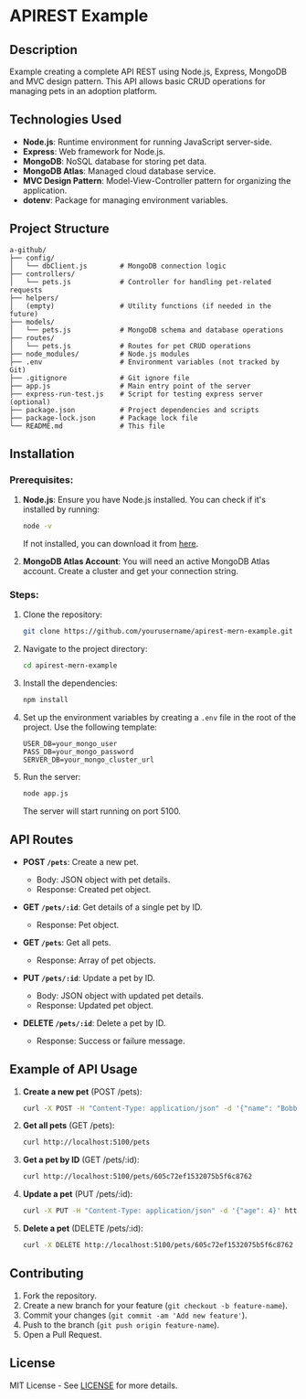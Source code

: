 # APIREST Example

## Description
Example creating a complete API REST using Node.js, Express, MongoDB and MVC design pattern. This API allows basic CRUD operations for managing pets in an adoption platform.

## Technologies Used
- **Node.js**: Runtime environment for running JavaScript server-side.
- **Express**: Web framework for Node.js.
- **MongoDB**: NoSQL database for storing pet data.
- **MongoDB Atlas**: Managed cloud database service.
- **MVC Design Pattern**: Model-View-Controller pattern for organizing the application.
- **dotenv**: Package for managing environment variables.
  
## Project Structure
```
a-github/
├── config/
│   └── dbClient.js        # MongoDB connection logic
├── controllers/
│   └── pets.js            # Controller for handling pet-related requests
├── helpers/
│   (empty)                # Utility functions (if needed in the future)
├── models/
│   └── pets.js            # MongoDB schema and database operations
├── routes/
│   └── pets.js            # Routes for pet CRUD operations
├── node_modules/          # Node.js modules
├── .env                   # Environment variables (not tracked by Git)
├── .gitignore             # Git ignore file
├── app.js                 # Main entry point of the server
├── express-run-test.js    # Script for testing express server (optional)
├── package.json           # Project dependencies and scripts
├── package-lock.json      # Package lock file
└── README.md              # This file
```

## Installation

### Prerequisites:
1. **Node.js**: Ensure you have Node.js installed. You can check if it's installed by running:
   ```bash
   node -v
   ```
   If not installed, you can download it from [here](https://nodejs.org/).

2. **MongoDB Atlas Account**: You will need an active MongoDB Atlas account. Create a cluster and get your connection string.

### Steps:
1. Clone the repository:
   ```bash
   git clone https://github.com/yourusername/apirest-mern-example.git
   ```

2. Navigate to the project directory:
   ```bash
   cd apirest-mern-example
   ```

3. Install the dependencies:
   ```bash
   npm install
   ```

4. Set up the environment variables by creating a `.env` file in the root of the project. Use the following template:
   ```env
   USER_DB=your_mongo_user
   PASS_DB=your_mongo_password
   SERVER_DB=your_mongo_cluster_url
   ```

5. Run the server:
   ```bash
   node app.js
   ```

   The server will start running on port 5100.


## API Routes

- **POST `/pets`**: Create a new pet.
  - Body: JSON object with pet details.
  - Response: Created pet object.
  
- **GET `/pets/:id`**: Get details of a single pet by ID.
  - Response: Pet object.

- **GET `/pets`**: Get all pets.
  - Response: Array of pet objects.

- **PUT `/pets/:id`**: Update a pet by ID.
  - Body: JSON object with updated pet details.
  - Response: Updated pet object.

- **DELETE `/pets/:id`**: Delete a pet by ID.
  - Response: Success or failure message.

## Example of API Usage

1. **Create a new pet** (POST /pets):
   ```bash
   curl -X POST -H "Content-Type: application/json" -d '{"name": "Bobby", "type": "dog", "age": 3}' http://localhost:5100/pets
   ```

2. **Get all pets** (GET /pets):
   ```bash
   curl http://localhost:5100/pets
   ```

3. **Get a pet by ID** (GET /pets/:id):
   ```bash
   curl http://localhost:5100/pets/605c72ef1532075b5f6c8762
   ```

4. **Update a pet** (PUT /pets/:id):
   ```bash
   curl -X PUT -H "Content-Type: application/json" -d '{"age": 4}' http://localhost:5100/pets/605c72ef1532075b5f6c8762
   ```

5. **Delete a pet** (DELETE /pets/:id):
   ```bash
   curl -X DELETE http://localhost:5100/pets/605c72ef1532075b5f6c8762
   ```

## Contributing
1. Fork the repository.
2. Create a new branch for your feature (`git checkout -b feature-name`).
3. Commit your changes (`git commit -am 'Add new feature'`).
4. Push to the branch (`git push origin feature-name`).
5. Open a Pull Request.

## License
MIT License - See [LICENSE](LICENSE) for more details.
```

